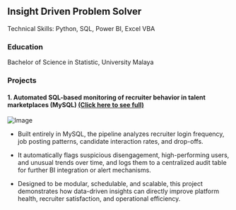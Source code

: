 ## Insight Driven Problem Solver 

Technical Skills: Python, SQL, Power BI, Excel VBA

### Education
Bachelor of Science in Statistic, University Malaya

### Projects
#### 1. Automated SQL-based monitoring of recruiter behavior in talent marketplaces (MySQL) [(Click here to see full)](https://github.com/shanurwan/Recruiter-Analytic-SQL)
![Image](https://github.com/user-attachments/assets/49964470-e28b-403d-9549-2917819561e3)

- Built entirely in MySQL, the pipeline analyzes recruiter login frequency, job posting patterns, candidate interaction rates, and drop-offs.

- It automatically flags suspicious disengagement, high-performing users, and unusual trends over time, and logs them to a centralized audit table for further BI integration or alert mechanisms.

- Designed to be modular, schedulable, and scalable, this project demonstrates how data-driven insights can directly improve platform health, recruiter satisfaction, and operational efficiency.
